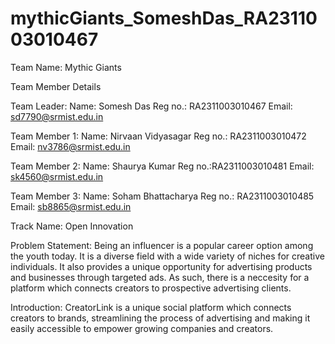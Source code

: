# mythicGiants_SomeshDas_RA2311003010467

Team Name:
Mythic Giants

Team Member Details

Team Leader:
Name: Somesh Das 
Reg no.: RA2311003010467
Email: sd7790@srmist.edu.in 

Team Member 1:
Name: Nirvaan Vidyasagar 
Reg no.: RA2311003010472
Email: nv3786@srmist.edu.in 

Team Member 2:
Name: Shaurya Kumar
Reg no.:RA2311003010481
Email: sk4560@srmist.edu.in

Team Member 3:
Name: Soham Bhattacharya
Reg no.: RA2311003010485
Email: sb8865@srmist.edu.in

Track Name:
Open Innovation

Problem Statement:
Being an influencer is a popular career option among the youth today. It is a diverse field with a wide variety of niches for creative individuals. It also provides a unique opportunity for advertising products and businesses through targeted ads. As such, there is a neccesity for a platform which connects creators to prospective advertising clients.

Introduction:
CreatorLink is a unique social platform which connects creators to brands, streamlining the process of advertising and making it easily accessible to empower growing companies and creators.
